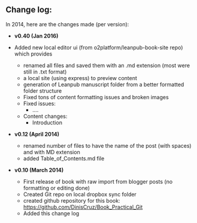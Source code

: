 ## Change log:

In 2014, here are the changes made (per version):

* **v0.40 (Jan 2016)**
* Added new local editor ui (from o2platform/leanpub-book-site repo) which provides
  * renamed all files and saved them with an .md extension (most were still in .txt format)
  * a local site (using express) to preview content
  * generation of Leanpub manuscript folder from a better formatted folder structure
  * Fixed tons of content formatting issues and broken images
  * Fixed issues:
    * ....
  * Content changes:
    * Introduction  

* **v0.12 (April 2014)**
    * renamed number of files to have the name of the post (with spaces) and with MD extension
    * added Table_of_Contents.md file

* **v0.10 (March 2014)**
    * First release of book with raw import from blogger posts (no formatting or editing done)
    * Created Git repo on local dropbox sync folder
    * created github repository for this book: https://github.com/DinisCruz/Book_Practical_Git
    * Added this change log
